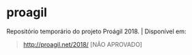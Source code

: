 # proagil
Repositório temporário do projeto Proágil 2018.
| Disponível em:
> http://proagil.net/2018/
[NÃO APROVADO]
